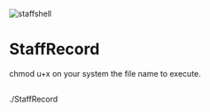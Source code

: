 ![staffshell](https://user-images.githubusercontent.com/66267222/188273183-2f982e6c-beac-4dd0-9e7c-8c27af15e4b8.png)
# StaffRecord
chmod u+x on your system the file name to execute.
##
./StaffRecord

